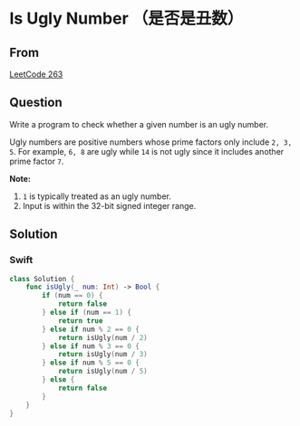 # Is Ugly Number （是否是丑数）



## From

[LeetCode 263](https://leetcode.com/problems/ugly-number/description/)





## Question

Write a program to check whether a given number is an ugly number.

Ugly numbers are positive numbers whose prime factors only include `2, 3, 5`. For example, `6, 8` are ugly while `14` is not ugly since it includes another prime factor `7`.

**Note:**

1. `1` is typically treated as an ugly number.
2. Input is within the 32-bit signed integer range.





## Solution  



### Swift

```swift
class Solution {
    func isUgly(_ num: Int) -> Bool {
        if (num == 0) {
            return false
        } else if (num == 1) {
            return true
        } else if num % 2 == 0 {
            return isUgly(num / 2)
        } else if num % 3 == 0 {
            return isUgly(num / 3)
        } else if num % 5 == 0 {
            return isUgly(num / 5)
        } else {
            return false
        }
    }
}
```


